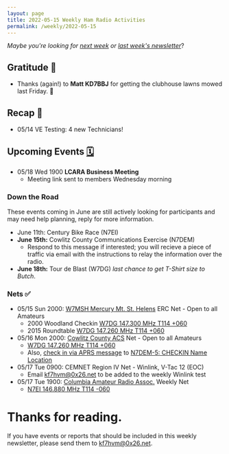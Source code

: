 ```yaml
---
layout: page
title: 2022-05-15 Weekly Ham Radio Activities
permalink: /weekly/2022-05-15
---
```


_Maybe you're looking for [next week](/weekly/2022-05-22) or [last week's newsletter](/weekly/2022-05-01)_?

## Gratitude 🙌

* Thanks (again!) to **Matt KD7BBJ** for getting the clubhouse lawns mowed last Friday. 🌱

## Recap 🔁

* 05/14 VE Testing: 4 new Technicians!

## Upcoming Events [🗓](/calendar)

* 05/18 Wed 1900 **LCARA Business Meeting**
  * Meeting link sent to members Wednesday morning

### Down the Road

These events coming in June are still actively looking for
participants and may need help planning, reply for more information.

* June 11th: Century Bike Race (N7EI)
* **June 15th:** Cowlitz County Communications Exercise (N7DEM)
  * Respond to this message if interested; you will recieve a piece of traffic
    via email with the instructions to relay the information over the radio.
* **June 18th:** Tour de Blast (W7DG) _last chance to get T-Shirt size to Butch_.

### Nets ✅

- 05/15 Sun 2000: [W7MSH Mercury Mt. St. Helens](https://www.w7msh.org) ERC Net - Open to all Amateurs
  - 2000 Woodland Checkin [W7DG 147.300 MHz T114 +060](https://www.repeaterbook.com/repeaters/details.php?state_id=53&ID=412)
  - 2015 Roundtable [W7DG 147.260 MHz T114 +060](https://www.repeaterbook.com/repeaters/details.php?ID=408&state_id=53)
- 05/16 Mon 2000: [Cowlitz County ACS](http://cowlitzradio.org/) Net - Open to all Amateurs
  - [W7DG 147.260 MHz T114 +060](https://www.repeaterbook.com/repeaters/details.php?ID=408&state_id=53)
  - Also, [check in via APRS message](/info/aprsnet/) to [N7DEM-5: CHECKIN Name Location](https://aprs.fi/?c=message&call=N7DEM-5)
- 05/17 Tue 0900: CEMNET Region IV Net - Winlink, V-Tac 12 (EOC)
  - Email [kf7hvm@0x26.net](mailto:kf7hvm@0x26.net) to be added to the weekly
    Winlink test
- 05/17 Tue 1900: [Columbia Amateur Radio Assoc.](http://www.n7ei.org/) Weekly Net
  - [N7EI 146.880 MHz T114 -060](https://www.repeaterbook.com/repeaters/details.php?ID=142&state_id=41)

# Thanks for reading. 

If you have events or reports that should be included in this weekly
newsletter, please send them to [kf7hvm@0x26.net](mailto:kf7hvm@0x26.net).
